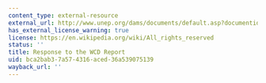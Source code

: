 ```yaml
---
content_type: external-resource
external_url: http://www.unep.org/dams/documents/default.asp?documentid=524
has_external_license_warning: true
license: https://en.wikipedia.org/wiki/All_rights_reserved
status: ''
title: Response to the WCD Report
uid: bca2bab3-7a57-4316-aced-36a539075139
wayback_url: ''
---
```

